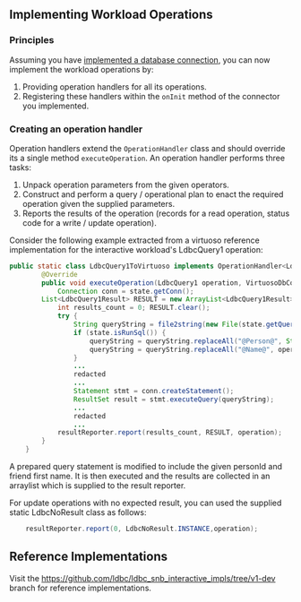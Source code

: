 ## Implementing Workload Operations

### Principles

Assuming you have [implemented a database connection](Implementing-a-Database-Connector), you can now implement the workload operations by:

1. Providing operation handlers for all its operations. 
2. Registering these handlers within the `onInit` method of the connector you implemented. 

### Creating an operation handler
Operation handlers extend the `OperationHandler` class and should override its a single method `executeOperation`.
An operation handler performs three tasks:

1. Unpack operation parameters from the given operators. 
2. Construct and perform a query / operational plan to enact the required operation given the supplied parameters.
3. Reports the results of the operation (records for a read operation, status code for a write / update operation). 

Consider the following example extracted from a virtuoso reference implementation for the interactive workload's LdbcQuery1 operation:

```java
public static class LdbcQuery1ToVirtuoso implements OperationHandler<LdbcQuery1, VirtuosoDbConnectionState> {
        @Override
        public void executeOperation(LdbcQuery1 operation, VirtuosoDbConnectionState state, ResultReporter resultReporter) throws DbException {
        	Connection conn = state.getConn();
		List<LdbcQuery1Result> RESULT = new ArrayList<LdbcQuery1Result>();
        	int results_count = 0; RESULT.clear();
        	try {
        		String queryString = file2string(new File(state.getQueryDir(), "query1.txt"));
        		if (state.isRunSql()) {
        			queryString = queryString.replaceAll("@Person@", String.valueOf(operation.personId()));
        			queryString = queryString.replaceAll("@Name@", operation.firstName());
        		}
                ...
                redacted
                ...
                Statement stmt = conn.createStatement();
                ResultSet result = stmt.executeQuery(queryString);
                ...
                redacted
                ...
        	resultReporter.report(results_count, RESULT, operation);
        }
    }
```

A prepared query statement is modified to include the given personId and friend first name. It is then executed and the results are collected in an arraylist which is supplied to the result reporter. 

For update operations with no expected result, you can used the supplied static LdbcNoResult class as follows:

```java
    resultReporter.report(0, LdbcNoResult.INSTANCE,operation);
```

## Reference Implementations

Visit the https://github.com/ldbc/ldbc_snb_interactive_impls/tree/v1-dev branch for reference implementations.
